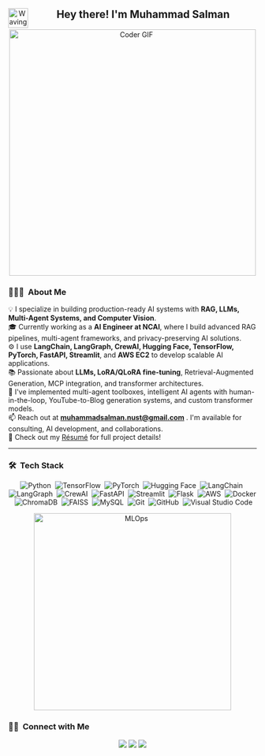 <div align="center">
  <img alt="Waving Hand" src="./assets/Hand%20Wave.gif" width='40' align="left"/>
  <h2>Hey there! I'm Muhammad Salman</h2>
  <img src="https://media.giphy.com/media/SWoSkN6DxTszqIKEqv/giphy.gif" alt="Coder GIF" width="500">
</div>

### 👨🏻‍💻 &nbsp;About Me
💡 I specialize in building production-ready AI systems with **RAG, LLMs, Multi-Agent Systems, and Computer Vision**.\
🎓 Currently working as a **AI Engineer at NCAI**, where I build advanced RAG pipelines, multi-agent frameworks, and privacy-preserving AI solutions.\
⚙️ I use **LangChain, LangGraph, CrewAI, Hugging Face, TensorFlow, PyTorch, FastAPI, Streamlit**, and **AWS EC2** to develop scalable AI applications.\
📚 Passionate about **LLMs, LoRA/QLoRA fine-tuning**, Retrieval-Augmented Generation, MCP integration, and transformer architectures.\
📌 I've implemented multi-agent toolboxes, intelligent AI agents with human-in-the-loop, YouTube-to-Blog generation systems, and custom transformer models.\
📫 Reach out at **muhammadsalman.nust@gmail.com** . I'm available for consulting, AI development, and collaborations.\
📄 Check out my [Résumé](https://drive.google.com/file/d/14SDVo5z2_vtIdOOma6sD90BkqDT3q3WH/view?usp=drivesdk) for full project details!

---

### 🛠 &nbsp;Tech Stack
<div align="center">
  
  ![Python](https://img.shields.io/badge/-Python-05122A?style=flat&logo=python)&nbsp;
  ![TensorFlow](https://img.shields.io/badge/-TensorFlow-05122A?style=flat&logo=tensorflow)&nbsp;
  ![PyTorch](https://img.shields.io/badge/-PyTorch-05122A?style=flat&logo=pytorch)&nbsp;
  ![Hugging Face](https://img.shields.io/badge/-Hugging_Face-05122A?style=flat&logo=huggingface)&nbsp;
  ![LangChain](https://img.shields.io/badge/-LangChain-05122A?style=flat)&nbsp;
  ![LangGraph](https://img.shields.io/badge/-LangGraph-05122A?style=flat)&nbsp;
  ![CrewAI](https://img.shields.io/badge/-CrewAI-05122A?style=flat)&nbsp;
  ![FastAPI](https://img.shields.io/badge/-FastAPI-05122A?style=flat&logo=fastapi)&nbsp;
  ![Streamlit](https://img.shields.io/badge/-Streamlit-05122A?style=flat&logo=streamlit)&nbsp;
  ![Flask](https://img.shields.io/badge/-Flask-05122A?style=flat&logo=flask)&nbsp;
  ![AWS](https://img.shields.io/badge/-AWS-05122A?style=flat&logo=amazon-aws)&nbsp;
  ![Docker](https://img.shields.io/badge/-Docker-05122A?style=flat&logo=docker)&nbsp;
  ![ChromaDB](https://img.shields.io/badge/-ChromaDB-05122A?style=flat)&nbsp;
  ![FAISS](https://img.shields.io/badge/-FAISS-05122A?style=flat)&nbsp;
  ![MySQL](https://img.shields.io/badge/-MySQL-05122A?style=flat&logo=mysql)&nbsp;
  ![Git](https://img.shields.io/badge/-Git-05122A?style=flat&logo=git)&nbsp;
  ![GitHub](https://img.shields.io/badge/-GitHub-05122A?style=flat&logo=github)&nbsp;
  ![Visual Studio Code](https://img.shields.io/badge/-VS%20Code-05122A?style=flat&logo=visual-studio-code&logoColor=007ACC)&nbsp;
</div>

<div align="center">
  <img src="https://media.giphy.com/media/v1.Y2lkPTc5MGI3NjExNmVhaHBuNmcxYThscmZ2ZmRjZnY5ZmE4dG11anp1cjkwOHA1dzlobiZlcD12MV9pbnRlcm5hbF9naWZfYnlfaWQmY3Q9Zw/CuuSHzuc0O166MRfjt/giphy.gif" width="400" alt="MLOps">
</div>

### 🤝🏻 &nbsp;Connect with Me
<p align="center">
<a href="https://linkedin.com/in/muhammad-salman-687493210/"><img src="https://img.shields.io/badge/-Muhammad%20Salman-0077B5?style=flat&logo=Linkedin&logoColor=white"/></a>
<a href="mailto:muhammadsalman.nust@gmail.com"><img src="https://img.shields.io/badge/-muhammadsalman.nust@gmail.com-D14836?style=flat&logo=Gmail&logoColor=white"/></a>
<a href="https://github.com/salmanktk01"><img src="https://img.shields.io/badge/-GitHub-333333?style=flat&logo=github&logoColor=white"/></a>
</p>
